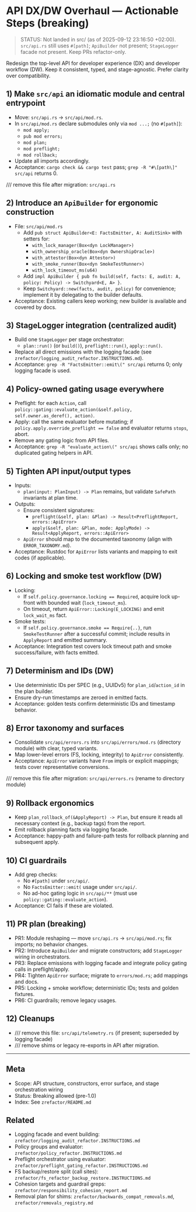 # API DX/DW Overhaul — Actionable Steps (breaking)

> STATUS: Not landed in src/ (as of 2025-09-12 23:16:50 +02:00). `src/api.rs` still uses `#[path]`; `ApiBuilder` not present; `StageLogger` facade not present. Keep PRs refactor-only.

Redesign the top-level API for developer experience (DX) and developer workflow (DW). Keep it consistent, typed, and stage-agnostic. Prefer clarity over compatibility.

## 1) Make `src/api` an idiomatic module and central entrypoint

- Move: `src/api.rs` → `src/api/mod.rs`.
- In `src/api/mod.rs` declare submodules only via `mod ...;` (no `#[path]`):
  - `mod apply;`
  - `pub mod errors;`
  - `mod plan;`
  - `mod preflight;`
  - `mod rollback;`
- Update all imports accordingly.
- Acceptance: `cargo check && cargo test` pass; `grep -R "#\[path\]" src/api` returns 0.

/// remove this file after migration: `src/api.rs`

## 2) Introduce an `ApiBuilder` for ergonomic construction

- File: `src/api/mod.rs`
  - Add `pub struct ApiBuilder<E: FactsEmitter, A: AuditSink>` with setters for:
    - `with_lock_manager(Box<dyn LockManager>)`
    - `with_ownership_oracle(Box<dyn OwnershipOracle>)`
    - `with_attestor(Box<dyn Attestor>)`
    - `with_smoke_runner(Box<dyn SmokeTestRunner>)`
    - `with_lock_timeout_ms(u64)`
  - Add `impl ApiBuilder { pub fn build(self, facts: E, audit: A, policy: Policy) -> Switchyard<E, A> }`.
  - Keep `Switchyard::new(facts, audit, policy)` for convenience; implement it by delegating to the builder defaults.
- Acceptance: Existing callers keep working; new builder is available and covered by docs.

## 3) StageLogger integration (centralized audit)

- Build one `StageLogger` per stage orchestrator:
  - `plan::run()` (or `build()`), `preflight::run()`, `apply::run()`.
- Replace all direct emissions with the logging facade (see `zrefactor/logging_audit_refactor.INSTRUCTIONS.md`).
- Acceptance: `grep -R "FactsEmitter::emit\(" src/api` returns 0; only logging facade is used.

## 4) Policy-owned gating usage everywhere

- Preflight: for each `Action`, call `policy::gating::evaluate_action(&self.policy, self.owner.as_deref(), action)`.
- Apply: call the same evaluator before mutating; if `policy.apply.override_preflight == false` and evaluator returns `stops`, abort.
- Remove any gating logic from API files.
- Acceptance: `grep -R "evaluate_action\(" src/api` shows calls only; no duplicated gating helpers in API.

## 5) Tighten API input/output types

- Inputs:
  - `plan(input: PlanInput) -> Plan` remains, but validate `SafePath` invariants at plan time.
- Outputs:
  - Ensure consistent signatures:
    - `preflight(&self, plan: &Plan) -> Result<PreflightReport, errors::ApiError>`
    - `apply(&self, plan: &Plan, mode: ApplyMode) -> Result<ApplyReport, errors::ApiError>`
  - `ApiError` should map to the documented taxonomy (align with `ERROR_TAXONOMY.md`).
- Acceptance: Rustdoc for `ApiError` lists variants and mapping to exit codes (if applicable).

## 6) Locking and smoke test workflow (DW)

- Locking:
  - If `self.policy.governance.locking == Required`, acquire lock up-front with bounded wait (`lock_timeout_ms`).
  - On timeout, return `ApiError::Locking(E_LOCKING)` and emit `lock_wait_ms` fact.
- Smoke tests:
  - If `self.policy.governance.smoke == Require{..}`, run `SmokeTestRunner` after a successful commit; include results in `ApplyReport` and emitted summary.
- Acceptance: Integration test covers lock timeout path and smoke success/failure, with facts emitted.

## 7) Determinism and IDs (DW)

- Use deterministic IDs per SPEC (e.g., UUIDv5) for `plan_id`/`action_id` in the plan builder.
- Ensure dry-run timestamps are zeroed in emitted facts.
- Acceptance: golden tests confirm deterministic IDs and timestamp behavior.

## 8) Error taxonomy and surfaces

- Consolidate `src/api/errors.rs` into `src/api/errors/mod.rs` (directory module) with clear, typed variants.
- Map lower-level errors (FS, locking, integrity) to `ApiError` consistently.
- Acceptance: `ApiError` variants have `From` impls or explicit mappings; tests cover representative conversions.

/// remove this file after migration: `src/api/errors.rs` (rename to directory module)

## 9) Rollback ergonomics

- Keep `plan_rollback_of(&ApplyReport) -> Plan`, but ensure it reads all necessary context (e.g., backup tags) from the report.
- Emit rollback planning facts via logging facade.
- Acceptance: happy-path and failure-path tests for rollback planning and subsequent apply.

## 10) CI guardrails

- Add grep checks:
  - No `#[path]` under `src/api/`.
  - No `FactsEmitter::emit(` usage under `src/api/`.
  - No ad-hoc gating logic in `src/api/**` (must use `policy::gating::evaluate_action`).
- Acceptance: CI fails if these are violated.

## 11) PR plan (breaking)

- PR1: Module reshaping — move `src/api.rs` → `src/api/mod.rs`; fix imports; no behavior changes.
- PR2: Introduce `ApiBuilder` and migrate constructors; add `StageLogger` wiring in orchestrators.
- PR3: Replace emissions with logging facade and integrate policy gating calls in preflight/apply.
- PR4: Tighten `ApiError` surface; migrate to `errors/mod.rs`; add mappings and docs.
- PR5: Locking + smoke workflow; deterministic IDs; tests and golden fixtures.
- PR6: CI guardrails; remove legacy usages.

## 12) Cleanups

- /// remove this file: `src/api/telemetry.rs` (if present; superseded by logging facade)
- /// remove shims or legacy re-exports in API after migration.

---

## Meta

- Scope: API structure, constructors, error surface, and stage orchestration wiring
- Status: Breaking allowed (pre-1.0)
- Index: See `zrefactor/README.md`

## Related

- Logging facade and event building: `zrefactor/logging_audit_refactor.INSTRUCTIONS.md`
- Policy groups and evaluator: `zrefactor/policy_refactor.INSTRUCTIONS.md`
- Preflight orchestrator using evaluator: `zrefactor/preflight_gating_refactor.INSTRUCTIONS.md`
- FS backup/restore split (call sites): `zrefactor/fs_refactor_backup_restore.INSTRUCTIONS.md`
- Cohesion targets and guardrail greps: `zrefactor/responsibility_cohesion_report.md`
- Removal plan for shims: `zrefactor/backwards_compat_removals.md`, `zrefactor/removals_registry.md`
